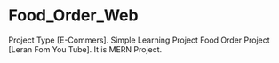 # Food_Order_Web
Project Type [E-Commers].
Simple Learning Project Food Order Project [Leran Fom You Tube].
It is MERN Project.
